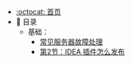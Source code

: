 - [:octocat: 首页](README.md)
- :memo: 目录
   - 基础：
       - [常见服务器故障处理](/md/常见服务器故障处理步骤.md)
       - [第2节：IDEA 插件怎么发布](/md/idea-plugin/2021-08-29-技术实践IDEA插件怎么发布.md)
   
   
